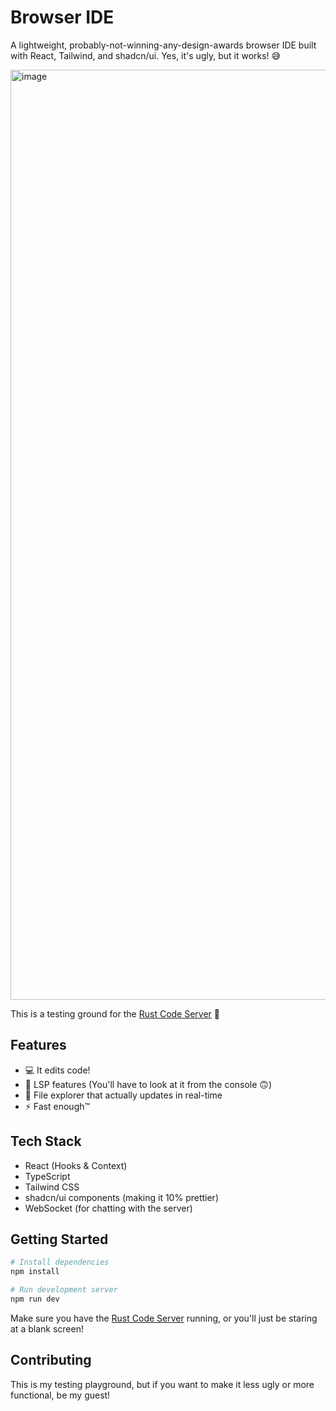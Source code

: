 # Browser IDE

A lightweight, probably-not-winning-any-design-awards browser IDE built with React, Tailwind, and shadcn/ui. Yes, it's ugly, but it works! 😅

<img width="1488" alt="image" src="https://github.com/user-attachments/assets/26a01a96-0d15-4d61-8799-12e0e0254663">

This is a testing ground for the [Rust Code Server](https://github.com/JaLnYn/websocket-ide) 🍌



## Features

- 💻 It edits code!
- 🎨 LSP features (You'll have to look at it from the console 🙃)
- 📁 File explorer that actually updates in real-time
- ⚡ Fast enough™

## Tech Stack

- React (Hooks & Context)
- TypeScript
- Tailwind CSS
- shadcn/ui components (making it 10% prettier)
- WebSocket (for chatting with the server)

## Getting Started

```bash
# Install dependencies
npm install

# Run development server
npm run dev
```

Make sure you have the [Rust Code Server](https://github.com/JaLnYn/browser-ide) running, or you'll just be staring at a blank screen!

## Contributing

This is my testing playground, but if you want to make it less ugly or more functional, be my guest! 
